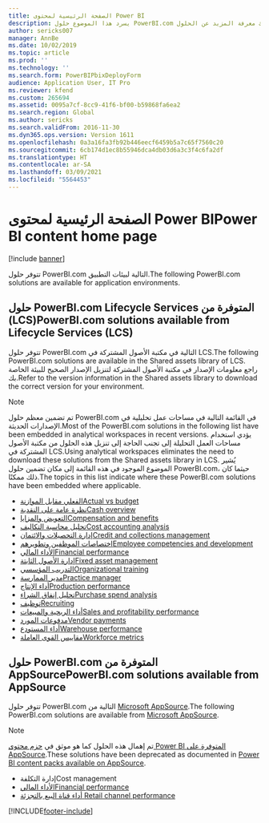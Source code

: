 ```yaml
---
title: الصفحة الرئيسية لمحتوى Power BI
description: يسرد هذا الموضوع حلول PowerBI.com المتوفرةن ويوجهك إلى الموارد حيث يمكنك معرفة المزيد عن الحلول.
author: sericks007
manager: AnnBe
ms.date: 10/02/2019
ms.topic: article
ms.prod: ''
ms.technology: ''
ms.search.form: PowerBIPbixDeployForm
audience: Application User, IT Pro
ms.reviewer: kfend
ms.custom: 265694
ms.assetid: 0095a7cf-8cc9-41f6-bf00-b59868fa6ea2
ms.search.region: Global
ms.author: sericks
ms.search.validFrom: 2016-11-30
ms.dyn365.ops.version: Version 1611
ms.openlocfilehash: 0a3a16fa3fb92b446eecf6459b5a7c65f7560c20
ms.sourcegitcommit: 6cb174d1ec8b55946dca4db03d6a3c3f4c6fa2df
ms.translationtype: HT
ms.contentlocale: ar-SA
ms.lasthandoff: 03/09/2021
ms.locfileid: "5564453"
---
```

# <a name="power-bi-content-home-page"></a><span data-ttu-id="a67d6-103">الصفحة الرئيسية لمحتوى Power BI</span><span class="sxs-lookup"><span data-stu-id="a67d6-103">Power BI content home page</span></span>

[!include [banner](../includes/banner.md)]

<span data-ttu-id="a67d6-104">تتوفر حلول PowerBI.com التالية لبيئات التطبيق.</span><span class="sxs-lookup"><span data-stu-id="a67d6-104">The following PowerBI.com solutions are available for application environments.</span></span>

## <a name="powerbicom-solutions-available-from-lifecycle-services-lcs"></a><span data-ttu-id="a67d6-105">حلول PowerBI.com المتوفرة من ‏‫Lifecycle Services ‏(LCS)‬</span><span class="sxs-lookup"><span data-stu-id="a67d6-105">PowerBI.com solutions available from Lifecycle Services (LCS)</span></span>

<span data-ttu-id="a67d6-106">تتوفر حلول PowerBI.com التالية في مكتبة الأصول المشتركة في LCS.</span><span class="sxs-lookup"><span data-stu-id="a67d6-106">The following PowerBI.com solutions are available in the Shared assets library of LCS.</span></span> <span data-ttu-id="a67d6-107">راجع معلومات الإصدار في مكتبة الأصول المشتركة لتنزيل الإصدار الصحيح للبيئة الخاصة بك.</span><span class="sxs-lookup"><span data-stu-id="a67d6-107">Refer to the version information in the Shared assets library to download the correct version for your environment.</span></span>

> [!NOTE]
> <span data-ttu-id="a67d6-108">تم تضمين معظم حلول PowerBI.com في القائمة التالية في مساحات عمل تحليلية في الإصدارات الحديثة.</span><span class="sxs-lookup"><span data-stu-id="a67d6-108">Most of the PowerBI.com solutions in the following list have been embedded in analytical workspaces in recent versions.</span></span> <span data-ttu-id="a67d6-109">يؤدي استخدام مساحات العمل التحليلة إلى تجنب الحاجة إلى تنزيل هذه الحلول من مكتبة الأصول المشتركة في LCS.</span><span class="sxs-lookup"><span data-stu-id="a67d6-109">Using analytical workspaces eliminates the need to download these solutions from the Shared assets library in LCS.</span></span> <span data-ttu-id="a67d6-110">يُشير الموضوع الموجود في هذه القائمة إلى مكان تضمين حلول PowerBI.com، حيثما كان ذلك ممكنًا.</span><span class="sxs-lookup"><span data-stu-id="a67d6-110">The topics in this list indicate where these PowerBI.com solutions have been embedded where applicable.</span></span>

- [<span data-ttu-id="a67d6-111">الفعلي مقابل الموازنة</span><span class="sxs-lookup"><span data-stu-id="a67d6-111">Actual vs budget</span></span>](ledger-budgets-power-bi.md)
- [<span data-ttu-id="a67d6-112">نظرة عامة على النقدية</span><span class="sxs-lookup"><span data-stu-id="a67d6-112">Cash overview</span></span>](../../../finance/cash-bank-management/Cash-Overview-Power-BI-content.md)
- [<span data-ttu-id="a67d6-113">التعويض والمزايا</span><span class="sxs-lookup"><span data-stu-id="a67d6-113">Compensation and benefits</span></span>](compensation-and-benefits-analysis-power-bi-content-pack.md)
- [<span data-ttu-id="a67d6-114">تحليل محاسبة التكاليف</span><span class="sxs-lookup"><span data-stu-id="a67d6-114">Cost accounting analysis</span></span>](cost-accounting-analysis-content-pack.md)
- [<span data-ttu-id="a67d6-115">إدارة التحصيلات والائتمان</span><span class="sxs-lookup"><span data-stu-id="a67d6-115">Credit and collections management</span></span>](../../../finance/accounts-receivable/credit-collections-power-bi.md)
- [<span data-ttu-id="a67d6-116">اختصاصات الموظفين وتطويرهم</span><span class="sxs-lookup"><span data-stu-id="a67d6-116">Employee competencies and development</span></span>](employee-competencies-and-development-analysis-power-bi-content-pack.md)
- [<span data-ttu-id="a67d6-117">الأداء المالي</span><span class="sxs-lookup"><span data-stu-id="a67d6-117">Financial performance</span></span>](financial-performance-power-bi-content-pack.md)
- [<span data-ttu-id="a67d6-118">إدارة الأصول الثابتة</span><span class="sxs-lookup"><span data-stu-id="a67d6-118">Fixed asset management</span></span>](../../../finance/fixed-assets/Fixed-asset-management-workspace.md)
- [<span data-ttu-id="a67d6-119">التدريب المؤسسي</span><span class="sxs-lookup"><span data-stu-id="a67d6-119">Organizational training</span></span>](organizational-training-analysis-power-bi-content-pack.md)
- [<span data-ttu-id="a67d6-120">مدير الممارسة</span><span class="sxs-lookup"><span data-stu-id="a67d6-120">Practice manager</span></span>](practice-manager-power-bi.md)
- [<span data-ttu-id="a67d6-121">أداء الإنتاج</span><span class="sxs-lookup"><span data-stu-id="a67d6-121">Production performance</span></span>](production-performance-power-bi.md)
- [<span data-ttu-id="a67d6-122">تحليل إنفاق الشراء</span><span class="sxs-lookup"><span data-stu-id="a67d6-122">Purchase spend analysis</span></span>](purchase-content-pack-for-power-bi.md)
- [<span data-ttu-id="a67d6-123">توظيف</span><span class="sxs-lookup"><span data-stu-id="a67d6-123">Recruiting</span></span>](recruiting-analysis-power-bi-content-pack.md)
- [<span data-ttu-id="a67d6-124">أداء الربحية والمبيعات</span><span class="sxs-lookup"><span data-stu-id="a67d6-124">Sales and profitability performance</span></span>](sales-profitability-performance-content-pack.md)
- [<span data-ttu-id="a67d6-125">مدفوعات المورد</span><span class="sxs-lookup"><span data-stu-id="a67d6-125">Vendor payments</span></span>](../../../finance/accounts-payable/Vendor-payments-workspace.md)
- [<span data-ttu-id="a67d6-126">أداء المستودع</span><span class="sxs-lookup"><span data-stu-id="a67d6-126">Warehouse performance</span></span>](warehouse-power-bi-content.md)
- [<span data-ttu-id="a67d6-127">مقاييس القوى العاملة</span><span class="sxs-lookup"><span data-stu-id="a67d6-127">Workforce metrics</span></span>](workforce-analysis-power-bi-content-pack.md)

## <a name="powerbicom-solutions-available-from-appsource"></a><span data-ttu-id="a67d6-128">حلول PowerBI.com المتوفرة من AppSource</span><span class="sxs-lookup"><span data-stu-id="a67d6-128">PowerBI.com solutions available from AppSource</span></span>

<span data-ttu-id="a67d6-129">تتوفر حلول PowerBI.com التالية من [Microsoft AppSource](https://appsource.microsoft.com).</span><span class="sxs-lookup"><span data-stu-id="a67d6-129">The following PowerBI.com solutions are available from [Microsoft AppSource](https://appsource.microsoft.com).</span></span>

> [!NOTE]
> <span data-ttu-id="a67d6-130">تم إهمال هذه الحلول كما هو موثق في [حزم محتوى Power BI المتوفرة على AppSource](../migration-upgrade/deprecated-features.md#power-bi-content-packs-available-on-appsource).</span><span class="sxs-lookup"><span data-stu-id="a67d6-130">These solutions have been deprecated as documented in [Power BI content packs available on AppSource](../migration-upgrade/deprecated-features.md#power-bi-content-packs-available-on-appsource).</span></span>

- <span data-ttu-id="a67d6-131">إدارة التكلفة</span><span class="sxs-lookup"><span data-stu-id="a67d6-131">Cost management</span></span>
- [<span data-ttu-id="a67d6-132">الأداء المالي</span><span class="sxs-lookup"><span data-stu-id="a67d6-132">Financial performance</span></span>](financial-performance-power-bi-content-pack.md)
- [<span data-ttu-id="a67d6-133">أداء قناة البيع بالتجزئة </span><span class="sxs-lookup"><span data-stu-id="a67d6-133">Retail channel performance</span></span>](retail-channel-performance-dashboard-power-bi-data.md)


[!INCLUDE[footer-include](../../../includes/footer-banner.md)]